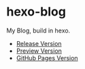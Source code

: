 # hexo-blog

My Blog, build in hexo.

- [Release Version](https://blog.ryo-okami.xyz/)
- [Preview Version](https://test.ryo-okami.xyz/)
- [GitHub Pages Version](https://ryojerryyu.github.io/blog/)